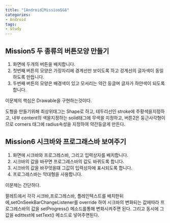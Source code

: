 ```yaml
---
title: "[Android]Mission5&6"
categories:
- Android
tags:
- Study
---
```


Mission5 두 종류의 버튼모양 만들기
---

1. 화면에 두개의 버튼을 배치합니다.
2. 첫번째 버튼의 모양은 가장자리에 경계선만 보이도록 하고 겅계선의 글자색이 동일하도록 만듭니다.
3. 두번째 버튼의 모양은 배경색이 있고 모서리는 약간 둥글며 글자가 하얀색이 되도록 합니다.

이문제의 핵심은 Drawable을 구현하는것이다.

도형을 만들기위해 최상위태그는 Shape로 하고, 테두리선인 stroke에 주황색을지정하고, 내부 content의 색을지정하는 solid태그에 무색을 지정하고, 버튼2은 둥근사각형이므로 corners 태그에 radius속성을 지정하여 약간둥글게 만든다.


Mission6 시크바와 프로그래스바 보여주기
---
1. 화면에 시크바와 프로그레스바, 그리고 입력상자를 배치합니다.
2. 시크바의 값을 바꾸면 프로그레스바의 값도 바뀌도록 합니다.
3. 시크바의 값을 바꾸엇을떄 그값이 입력상자에 표시되도록 합니다.
4. 프로그레스바는 막대형을 사용합니다.

이문제는 간단하다.

팔레트에서 각각 시크바,프로그레스바, 플레인텍스트를 배치한뒤에,setOnSeekBarChangeListener를 override 하여 시크바의 변화되는 값에따라 프로그레스바의 값을 setProgress() 메소드를통해 변화시켜주면 된다.  그리고 동시에 그값을 edittext에 setText() 메소드로 넣어주면된다.
